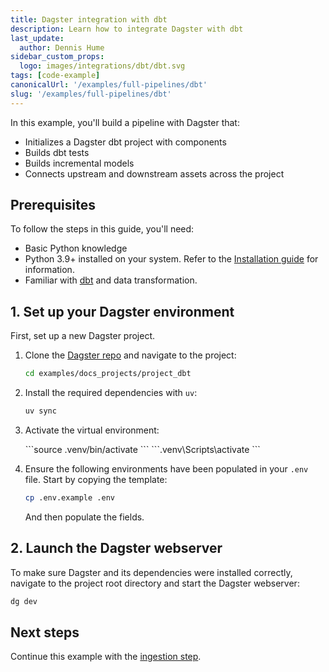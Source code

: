 ```yaml
---
title: Dagster integration with dbt
description: Learn how to integrate Dagster with dbt
last_update:
  author: Dennis Hume
sidebar_custom_props:
  logo: images/integrations/dbt/dbt.svg
tags: [code-example]
canonicalUrl: '/examples/full-pipelines/dbt'
slug: '/examples/full-pipelines/dbt'
---
```


In this example, you'll build a pipeline with Dagster that:

- Initializes a Dagster dbt project with components
- Builds dbt tests
- Builds incremental models
- Connects upstream and downstream assets across the project

## Prerequisites

To follow the steps in this guide, you'll need:

- Basic Python knowledge
- Python 3.9+ installed on your system. Refer to the [Installation guide](/getting-started/installation) for information.
- Familiar with [dbt](https://www.getdbt.com) and data transformation.

## 1. Set up your Dagster environment

First, set up a new Dagster project.

1. Clone the [Dagster repo](https://github.com/dagster-io/dagster) and navigate to the project:

   ```bash
   cd examples/docs_projects/project_dbt
   ```

2. Install the required dependencies with `uv`:

   ```bash
   uv sync
   ```

3. Activate the virtual environment:

   <Tabs>
     <TabItem value="macos" label="MacOS">
       ```source .venv/bin/activate ```
     </TabItem>
     <TabItem value="windows" label="Windows">
       ```.venv\Scripts\activate ```
     </TabItem>
   </Tabs>

4. Ensure the following environments have been populated in your `.env` file. Start by copying the template:

   ```bash
   cp .env.example .env
   ```

   And then populate the fields.

## 2. Launch the Dagster webserver

To make sure Dagster and its dependencies were installed correctly, navigate to the project root directory and start the Dagster webserver:

```bash
dg dev
```

## Next steps

Continue this example with the [ingestion step](/examples/full-pipelines/dbt/ingestion).
